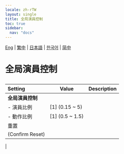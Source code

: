 ```yaml
---
locale: zh-rTW
layout: single
title: 全局演員控制
toc: true
sidebar:
  nav: "docs"
---
```

[Eng](/dancexr/menu/2025.4/actors/global_actor_control) | [繁中](/tw/dancexr/menu/2025.4/actors/global_actor_control) | [日本語](/jp/dancexr/menu/2025.4/actors/global_actor_control) | [한국어](/kr/dancexr/menu/2025.4/actors/global_actor_control) | [简中](/zh/dancexr/menu/2025.4/actors/global_actor_control)

# 全局演員控制

## 

| Setting | Value | Description |
| :--- | --- | :--- |
|**全局演員控制** | | 
|- 演員比例| [1] (0.15 ~ 5) | 
|- 動作比例| [1] (0.5 ~ 1.5) | 
| 重置 || 
| (Confirm Reset) || 
|

